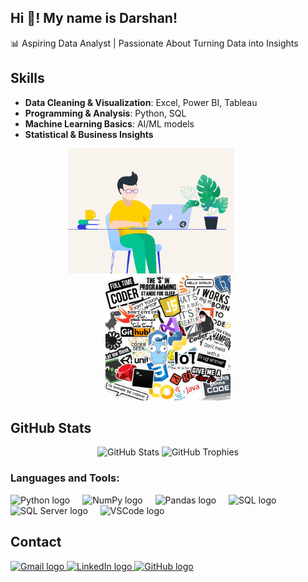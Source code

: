<h2 align="left">Hi 👋! My name is Darshan!</h2>

📊 Aspiring Data Analyst | Passionate About Turning Data into Insights

## Skills
- **Data Cleaning & Visualization**: Excel, Power BI, Tableau
- **Programming & Analysis**: Python, SQL
- **Machine Learning Basics**: AI/ML models
- **Statistical & Business Insights**

<div align="center">
  <img src="https://github.com/Darshan-7899/Darshan/blob/main/github%20image1.gif" height="200" alt="Coding GIF" />
  <img width="50" />
  <img src="https://github.com/Darshan-7899/Darshan/blob/main/github%20image2.jpg" height="200" alt="New Image" />
</div>

## GitHub Stats
<div align="center">
  <img src="https://github-readme-stats.vercel.app/api?username=Darshan-7899&show_icons=true&theme=radical" alt="GitHub Stats" />
  <img src="https://github-profile-trophy.vercel.app/?username=Darshan-7899&theme=radical" alt="GitHub Trophies" />
</div>


<div align="left">
  <h3>Languages and Tools:</h3>
  <img src="https://cdn.jsdelivr.net/gh/devicons/devicon/icons/python/python-original.svg" height="30" alt="Python logo" />
  <img width="12" />
  <img src="https://cdn.jsdelivr.net/gh/devicons/devicon/icons/numpy/numpy-original.svg" height="30" alt="NumPy logo" />
  <img width="12" />
  <img src="https://cdn.jsdelivr.net/gh/devicons/devicon/icons/pandas/pandas-original.svg" height="30" alt="Pandas logo" />
  <img width="12" />
  <img src="https://cdn.jsdelivr.net/gh/devicons/devicon/icons/mysql/mysql-original.svg" height="30" alt="SQL logo" />
  <img width="12" />
  <img src="https://cdn.jsdelivr.net/gh/devicons/devicon/icons/microsoftsqlserver/microsoftsqlserver-plain.svg" height="30" alt="SQL Server logo" />
  <img width="12" />
  <img src="https://cdn.jsdelivr.net/gh/devicons/devicon/icons/vscode/vscode-original.svg" height="30" alt="VSCode logo" />
</div>

## Contact
<div align="left">
  <a href="mailto:darshh7899@gmail.com">
    <img src="https://img.shields.io/static/v1?message=Gmail&logo=gmail&label=&color=D14836&logoColor=white&labelColor=&style=for-the-badge" height="35" alt="Gmail logo" />
  </a>
  <a href="https://www.linkedin.com/in/darshan7899/" target="_blank">
    <img src="https://img.shields.io/static/v1?message=LinkedIn&logo=linkedin&label=&color=0077B5&logoColor=white&labelColor=&style=for-the-badge" height="35" alt="LinkedIn logo" />
  </a>
  <a href="https://github.com/Darshan-7899/Darshan" target="_blank">
    <img src="https://img.shields.io/static/v1?message=GitHub&logo=github&label=&color=181717&logoColor=white&labelColor=&style=for-the-badge" height="35" alt="GitHub logo" />
  </a>
</div>
